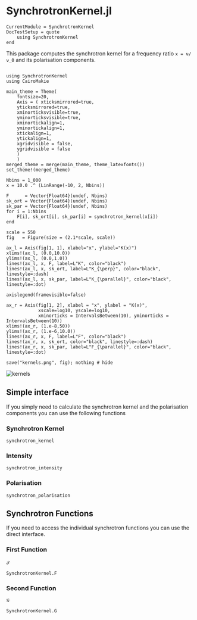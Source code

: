 # SynchrotronKernel.jl

```@meta
CurrentModule = SynchrotronKernel
DocTestSetup = quote
    using SynchrotronKernel
end
```

This package computes the synchrotron kernel for a frequency ratio ``x = ν/ν_0`` and its polarisation components.


```@eval

using SynchrotronKernel
using CairoMakie

main_theme = Theme(
    fontsize=20,
    Axis = ( xticksmirrored=true,
    yticksmirrored=true,
    xminorticksvisible=true,
    yminorticksvisible=true,
    xminortickalign=1,
    yminortickalign=1,
    xtickalign=1,
    ytickalign=1,
    xgridvisible = false,
    ygridvisible = false
    )
    )
merged_theme = merge(main_theme, theme_latexfonts())
set_theme!(merged_theme)

Nbins = 1_000
x = 10.0 .^ (LinRange(-10, 2, Nbins))

F      = Vector{Float64}(undef, Nbins)
sk_ort = Vector{Float64}(undef, Nbins)
sk_par = Vector{Float64}(undef, Nbins)
for i = 1:Nbins
    F[i], sk_ort[i], sk_par[i] = synchrotron_kernel(x[i])
end

scale = 550
fig   = Figure(size = (2.1*scale, scale))

ax_l = Axis(fig[1, 1], xlabel="x", ylabel="K(x)")
xlims!(ax_l, (0.0,10.0))
ylims!(ax_l, (0.0,1.0))
lines!(ax_l, x, F, label=L"K", color="black")
lines!(ax_l, x, sk_ort, label=L"K_{\perp}", color="black", linestyle=:dash)
lines!(ax_l, x, sk_par, label=L"K_{\parallel}", color="black", linestyle=:dot)

axislegend(framevisible=false)

ax_r = Axis(fig[1, 2], xlabel = "x", ylabel = "K(x)",
            xscale=log10, yscale=log10,
            xminorticks = IntervalsBetween(10), yminorticks = IntervalsBetween(10))
xlims!(ax_r, (1.e-8,50))
ylims!(ax_r, (1.e-6,10.0))
lines!(ax_r, x, F, label=L"F", color="black")
lines!(ax_r, x, sk_ort, color="black", linestyle=:dash)
lines!(ax_r, x, sk_par, label=L"F_{\parallel}", color="black", linestyle=:dot)

save("kernels.png", fig); nothing # hide
```

![kernels](kernels.png)

## Simple interface

If you simply need to calculate the synchrotron kernel and the polarisation components you can use the following functions

### Synchrotron Kernel

```@docs
synchrotron_kernel
```

### Intensity

```@docs
synchrotron_intensity
```

### Polarisation

```@docs
synchrotron_polarisation
```

## Synchrotron Functions

If you need to access the individual synchrotron functions you can use the direct interface.

### First Function


```@docs
ℱ
```

```@docs
SynchrotronKernel.F
```

### Second Function

```@docs
𝒢
```

```@docs
SynchrotronKernel.G
```
